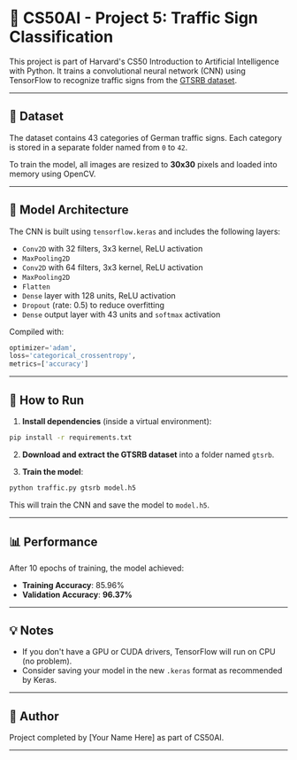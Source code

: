 
# 🚦 CS50AI - Project 5: Traffic Sign Classification

This project is part of Harvard's CS50 Introduction to Artificial Intelligence with Python. It trains a convolutional neural network (CNN) using TensorFlow to recognize traffic signs from the [GTSRB dataset](https://benchmark.ini.rub.de/gtsrb_news.html).

---

## 📁 Dataset

The dataset contains 43 categories of German traffic signs. Each category is stored in a separate folder named from `0` to `42`.

To train the model, all images are resized to **30x30** pixels and loaded into memory using OpenCV.

---

## 🧠 Model Architecture

The CNN is built using `tensorflow.keras` and includes the following layers:

- `Conv2D` with 32 filters, 3x3 kernel, ReLU activation
- `MaxPooling2D`
- `Conv2D` with 64 filters, 3x3 kernel, ReLU activation
- `MaxPooling2D`
- `Flatten`
- `Dense` layer with 128 units, ReLU activation
- `Dropout` (rate: 0.5) to reduce overfitting
- `Dense` output layer with 43 units and `softmax` activation

Compiled with:
```python
optimizer='adam', 
loss='categorical_crossentropy',
metrics=['accuracy']
```

---

## 🚀 How to Run

1. **Install dependencies** (inside a virtual environment):
```bash
pip install -r requirements.txt
```

2. **Download and extract the GTSRB dataset** into a folder named `gtsrb`.

3. **Train the model**:
```bash
python traffic.py gtsrb model.h5
```

This will train the CNN and save the model to `model.h5`.

---

## 📊 Performance

After 10 epochs of training, the model achieved:

- **Training Accuracy**: 85.96%
- **Validation Accuracy**: **96.37%**

---

## 💡 Notes

- If you don't have a GPU or CUDA drivers, TensorFlow will run on CPU (no problem).
- Consider saving your model in the new `.keras` format as recommended by Keras.

---

## 👤 Author

Project completed by [Your Name Here] as part of CS50AI.

---
